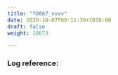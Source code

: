 ```yaml
---
title: "f0067_vvvv"
date: 2020-10-07T00:11:38+1010:00
draft: false
weight: 10673

---
```


### Log reference: <no value>

```
